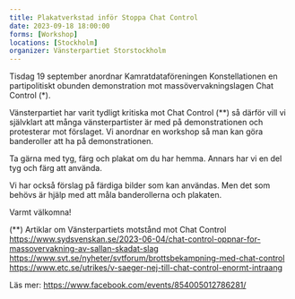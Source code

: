```yaml
---
title: Plakatverkstad inför Stoppa Chat Control
date: 2023-09-18 18:00:00
forms: [Workshop]
locations: [Stockholm]
organizer: Vänsterpartiet Storstockholm
---
```

Tisdag 19 september anordnar Kamratdataföreningen Konstellationen en partipolitiskt obunden demonstration mot massövervakningslagen Chat Control (*).

Vänsterpartiet har varit tydligt kritiska mot Chat Control (**) så därför vill vi självklart att många vänsterpartister är med på demonstrationen och protesterar mot förslaget. Vi anordnar en workshop så man kan göra banderoller att ha på demonstrationen.

Ta gärna med tyg, färg och plakat om du har hemma. Annars har vi en del tyg och färg att använda.

Vi har också förslag på färdiga bilder som kan användas. Men det som behövs är hjälp med att måla banderollerna och plakaten.

Varmt välkomna!

(**) Artiklar om Vänsterpartiets motstånd mot Chat Control
https://www.sydsvenskan.se/2023-06-04/chat-control-oppnar-for-massovervakning-av-sallan-skadat-slag
https://www.svt.se/nyheter/svtforum/brottsbekampning-med-chat-control
https://www.etc.se/utrikes/v-saeger-nej-till-chat-control-enormt-intraang

Läs mer: https://www.facebook.com/events/854005012786281/